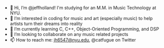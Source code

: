 - 👋 Hi, I’m @jeffholland! I'm studying for an M.M. in Music Technology at NYU.
- 👀 I’m interested in coding for music and art (especially music) to help artists turn their dreams into reality
- 🌱 I’m currently learning C, C++, Object-Oriented Programming, and DSP
- 💞️ I’m looking to collaborate on any music related projects
- 📫 How to reach me: jh6547@nyu.edu, @catfugue on Twitter
